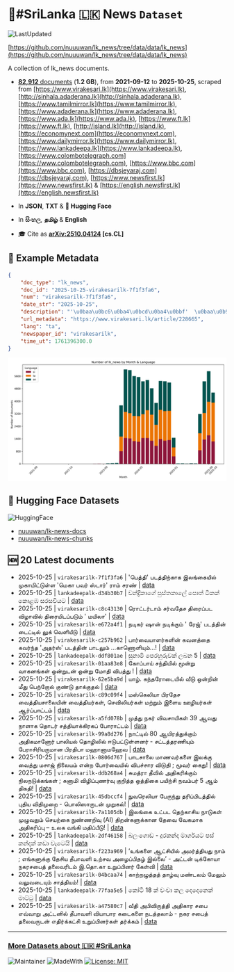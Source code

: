 # 📄#SriLanka 🇱🇰 News `Dataset`

![LastUpdated](https://img.shields.io/badge/last_updated-2025--10--25_18:26:35-green)

[https://github.com/nuuuwan/lk_news/tree/data/data/lk_news](https://github.com/nuuuwan/lk_news/tree/data/data/lk_news)

A collection of lk_news documents.

- [**82,912** documents](https://github.com/nuuuwan/lk_news/tree/data/data/lk_news) (**1.2 GB**), from **2021-09-12** to **2025-10-25**, scraped from [https://www.virakesari.lk](https://www.virakesari.lk), [http://sinhala.adaderana.lk](http://sinhala.adaderana.lk), [https://www.tamilmirror.lk](https://www.tamilmirror.lk), [https://www.adaderana.lk](https://www.adaderana.lk), [https://www.ada.lk](https://www.ada.lk), [https://www.ft.lk](https://www.ft.lk), [http://island.lk](http://island.lk), [https://economynext.com](https://economynext.com), [https://www.dailymirror.lk](https://www.dailymirror.lk), [https://www.lankadeepa.lk](https://www.lankadeepa.lk), [https://www.colombotelegraph.com](https://www.colombotelegraph.com), [https://www.bbc.com](https://www.bbc.com), [https://dbsjeyaraj.com](https://dbsjeyaraj.com), [https://www.newsfirst.lk](https://www.newsfirst.lk) & [https://english.newsfirst.lk](https://english.newsfirst.lk)

- In **JSON**, **TXT** & **🤗 Hugging Face**

- In **සිංහල**, **தமிழ்** & **English**

- 🎓 Cite as **[arXiv:2510.04124](https://arxiv.org/abs/2510.04124) [cs.CL]**

## 📝 Example Metadata

```json
{
    "doc_type": "lk_news",
    "doc_id": "2025-10-25-virakesarilk-7f1f3fa6",
    "num": "virakesarilk-7f1f3fa6",
    "date_str": "2025-10-25",
    "description": "'\u0baa\u0bc6\u0ba4\u0bcd\u0ba4\u0bbf'  \u0baa\u0b9f\u0ba4\u0bcd\u0ba4\u0bbf\u0bb1\u0bcd\u0b95\u0bbe\u0b95 \u0b87\u0bb2\u0b99\u0bcd\u0b95\u0bc8\u0baf\u0bbf\u0bb2\u0bcd \u0bae\u0bc1\u0b95\u0bbe\u0bae\u0bbf\u0b9f\u0bcd\u0b9f\u0bc1\u0bb3\u0bcd\u0bb3 '\u0bae\u0bc6\u0b95\u0bbe \u0baa\u0bb5\u0bb0\u0bcd \u0bb8\u0bcd\u0b9f\u0bbe\u0bb0\u0bcd' \u0bb0\u0bbe\u0bae\u0bcd \u0b9a\u0bb0\u0ba3\u0bcd",
    "url_metadata": "https://www.virakesari.lk/article/228665",
    "lang": "ta",
    "newspaper_id": "virakesarilk",
    "time_ut": 1761396300.0
}
```

![Chart](https://raw.githubusercontent.com/nuuuwan/lk_news/refs/heads/data/data/lk_news/docs_by_month_and_lang.png)

## 🤗 Hugging Face Datasets

![HuggingFace](https://img.shields.io/badge/-HuggingFace-FDEE21?style=for-the-badge&logo=HuggingFace)

- [nuuuwan/lk-news-docs](https://huggingface.co/datasets/nuuuwan/lk-news-docs)
- [nuuuwan/lk-news-chunks](https://huggingface.co/datasets/nuuuwan/lk-news-chunks)

## 🆕 20 Latest documents

- 2025-10-25 | `virakesarilk-7f1f3fa6` | 'பெத்தி'  படத்திற்காக இலங்கையில் முகாமிட்டுள்ள 'மெகா பவர் ஸ்டார்' ராம் சரண் | [data](https://github.com/nuuuwan/lk_news/tree/data/data/lk_news/2020s/2025/2025-10-25-virakesarilk-7f1f3fa6)
- 2025-10-25 | `lankadeepalk-d34b30b7` | චන්ද්‍රිකාගේ පුස්තකාලේ පොත් ටිකක් කොළඹ සරසවියට | [data](https://github.com/nuuuwan/lk_news/tree/data/data/lk_news/2020s/2025/2025-10-25-lankadeepalk-d34b30b7)
- 2025-10-25 | `virakesarilk-c8c43130` | ரொட்டர்டாம் சர்வதேச திரைப்பட விழாவில் திரையிடப்படும் ' மயிலா' | [data](https://github.com/nuuuwan/lk_news/tree/data/data/lk_news/2020s/2025/2025-10-25-virakesarilk-c8c43130)
- 2025-10-25 | `virakesarilk-e672a4f1` | நடிகர் ஷான் நடிக்கும் ' ரேஜ்' படத்தின் டைட்டில் லுக் வெளியீடு | [data](https://github.com/nuuuwan/lk_news/tree/data/data/lk_news/2020s/2025/2025-10-25-virakesarilk-e672a4f1)
- 2025-10-25 | `virakesarilk-c257b962` | பார்வையாளர்களின் கவனத்தை கவர்ந்த 'அதர்ஸ்' படத்தின் பாடலும் ...காணொளியும்...! | [data](https://github.com/nuuuwan/lk_news/tree/data/data/lk_news/2020s/2025/2025-10-25-virakesarilk-c257b962)
- 2025-10-25 | `lankadeepalk-ddf801ae` | සුනාමි පෙරහුරුවක් ලබන 5 | [data](https://github.com/nuuuwan/lk_news/tree/data/data/lk_news/2020s/2025/2025-10-25-lankadeepalk-ddf801ae)
- 2025-10-25 | `virakesarilk-01aa83e8` | கோப்பாய் சந்தியில் மூன்று வாகனங்கள் ஒன்றுடன் ஒன்று மோதி விபத்து ! | [data](https://github.com/nuuuwan/lk_news/tree/data/data/lk_news/2020s/2025/2025-10-25-virakesarilk-01aa83e8)
- 2025-10-25 | `virakesarilk-62e5ba9d` | யாழ். கந்தரோடையில் வீடு ஒன்றின் மீது பெற்றோல் குண்டு தாக்குதல் | [data](https://github.com/nuuuwan/lk_news/tree/data/data/lk_news/2020s/2025/2025-10-25-virakesarilk-62e5ba9d)
- 2025-10-25 | `virakesarilk-c89c09f4` | மஸ்கெலியா பிரதேச வைத்தியசாலையின் வைத்தியர்கள், செவிலியர்கள் மற்றும் இளைய ஊழியர்கள் ஆர்ப்பாட்டம் | [data](https://github.com/nuuuwan/lk_news/tree/data/data/lk_news/2020s/2025/2025-10-25-virakesarilk-c89c09f4)
- 2025-10-25 | `virakesarilk-a5fd078b` | முத்து நகர் விவசாயிகள் 39 ஆவது நாளாக தொடர்  சத்தியாக்கிரகப் போராட்டம் | [data](https://github.com/nuuuwan/lk_news/tree/data/data/lk_news/2020s/2025/2025-10-25-virakesarilk-a5fd078b)
- 2025-10-25 | `virakesarilk-99a8d276` | நாட்டில் 80 ஆயிரத்துக்கும் அதிகமானோர் பாலியல் தொழிலில் ஈடுபட்டுள்ளனர் - சட்டத்தரணியும் பேராசிரியருமான பிரதிபா மஹானாமஹேவ | [data](https://github.com/nuuuwan/lk_news/tree/data/data/lk_news/2020s/2025/2025-10-25-virakesarilk-99a8d276)
- 2025-10-25 | `virakesarilk-0806d767` | பாடசாலை மாணவர்களை இலக்கு வைத்து மசாஜ் நிலையம் என்ற போர்வையில் விபச்சார விடுதி  ; மூவர் கைது! | [data](https://github.com/nuuuwan/lk_news/tree/data/data/lk_news/2020s/2025/2025-10-25-virakesarilk-0806d767)
- 2025-10-25 | `virakesarilk-ddb268a4` | சுமத்ரா தீவில் அதிகரிக்கும் நிலநடுக்கங்கள் ; சுனாமி விழிப்புணர்வு குறித்த ஒத்திகை பயிற்சி நவம்பர் 5 ஆம் திகதி! | [data](https://github.com/nuuuwan/lk_news/tree/data/data/lk_news/2020s/2025/2025-10-25-virakesarilk-ddb268a4)
- 2025-10-25 | `virakesarilk-45dbccf4` | நுவரெலியா பேருந்து தரிப்பிடத்தில் புதிய விதிமுறை - பொலிஸாருடன் முறுகல்! | [data](https://github.com/nuuuwan/lk_news/tree/data/data/lk_news/2020s/2025/2025-10-25-virakesarilk-45dbccf4)
- 2025-10-25 | `virakesarilk-7a1105db` | இலங்கை உட்பட தெற்காசிய நாடுகள் முழுவதும் செயற்கை நுண்ணறிவு (AI) திறன்களுக்கான தேவை வேகமாக அதிகரிப்பு – உலக வங்கி மதிப்பீடு! | [data](https://github.com/nuuuwan/lk_news/tree/data/data/lk_news/2020s/2025/2025-10-25-virakesarilk-7a1105db)
- 2025-10-25 | `lankadeepalk-2df46158` | බලංගොඩ - දුරකන්ද මාර්ගයට පස්  කන්දක් කඩා වැටෙයි | [data](https://github.com/nuuuwan/lk_news/tree/data/data/lk_news/2020s/2025/2025-10-25-lankadeepalk-2df46158)
- 2025-10-25 | `virakesarilk-f223a969` | ‘உங்களை ஆட்சியில் அமர்த்தியது நாம் ; எங்களுக்கு தேசிய  தீபாவளி உற்சவ அழைப்பிதழ் இல்லை’ - அட்டன் டிக்கோயா நகரசபைத் தலைவரிடம்  இ.தொ.கா உறுப்பினர் கேள்வி | [data](https://github.com/nuuuwan/lk_news/tree/data/data/lk_news/2020s/2025/2025-10-25-virakesarilk-f223a969)
- 2025-10-25 | `virakesarilk-04bcaa74` | காற்றழுத்தத் தாழ்வு மண்டலம் மேலும் வலுவடையும் சாத்தியம்! | [data](https://github.com/nuuuwan/lk_news/tree/data/data/lk_news/2020s/2025/2025-10-25-virakesarilk-04bcaa74)
- 2025-10-25 | `lankadeepalk-77faa5e5` | කෝටි 18 ක් වංචා කල දෙදෙනෙක් මාට්ටු | [data](https://github.com/nuuuwan/lk_news/tree/data/data/lk_news/2020s/2025/2025-10-25-lankadeepalk-77faa5e5)
- 2025-10-25 | `virakesarilk-a47580c7` | வீதி அபிவிருத்தி அதிகார சபை  எவ்வாறு அட்டனில் தீபாவளி வியாபார  கடைகளை நடத்தலாம்  - நகர சபைத் தலைவருடன்  எதிர்க்கட்சி உறுப்பினர்கள்  தர்க்கம் | [data](https://github.com/nuuuwan/lk_news/tree/data/data/lk_news/2020s/2025/2025-10-25-virakesarilk-a47580c7)

---

### [More Datasets about 🇱🇰 #SriLanka](https://github.com/nuuuwan/lk_datasets)

![Maintainer](https://img.shields.io/badge/maintainer-nuuuwan-red)
![MadeWith](https://img.shields.io/badge/made_with-python-blue)
[![License: MIT](https://img.shields.io/badge/License-MIT-yellow.svg)](https://opensource.org/licenses/MIT)
